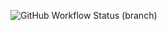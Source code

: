 ![GitHub Workflow Status (branch)](https://img.shields.io/github/actions/workflow/status/nutellayen/cwWorld/main.yml?branch=master)